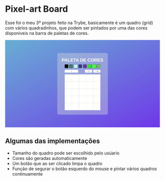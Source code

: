 # Pixel-art Board
Esse foi o meu 3º projeto feito na Trybe, basicamente é um quadro (grid) com vários quadradinhos, que podem ser pintados por uma das cores disponiveis na barra de paletas de cores.

![Demonstration](./assets/pixel-art-project-2x.gif)

## Algumas das implementações
- Tamanho do quadro pode ser escolhido pelo usúario
- Cores são geradas automaticamente
- Um botão que ao ser clicado limpa o quadro
- Função de segurar o botão esquerdo do mouse e pintar vários quadros continuamente
